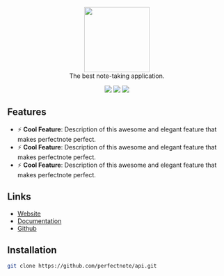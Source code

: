 <p align="center">
    <img src="https://avatars3.githubusercontent.com/u/47700582?s=70&v=4" width="150">
    <br>The best note-taking application.
</p>
<p align="center">
    <a href="https://perfectnote.org/" target="_blank"><img src="https://travis-ci.org/perfectnote/api.png?branch=master"></a>
    <a href="https://perfectnote.org/" target="_blank"><img src="https://github-size-badge.herokuapp.com/perfectnote/api.svg"></a>
	<a href="https://perfectnote.org/" target="_blank"><img src="http://hits.dwyl.com/perfectnote/api.svg"></a>
    <br>
</p>

## Features

- ⚡️ **Cool Feature**: Description of this awesome and elegant feature that makes perfectnote perfect.
- ⚡️ **Cool Feature**: Description of this awesome and elegant feature that makes perfectnote perfect.
- ⚡️ **Cool Feature**: Description of this awesome and elegant feature that makes perfectnote perfect.

## Links

- [Website](https://perfectnote.org/ "Website")
- [Documentation](https://docs.perfectnote.org/ "Documentation")
- [Github](https://github.com/perfectnote/api "Github")

## Installation

```bash
git clone https://github.com/perfectnote/api.git
```
